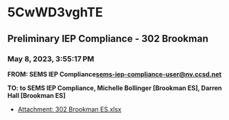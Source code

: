 # 5CwWD3vghTE
## Preliminary IEP Compliance - 302 Brookman
### May 8, 2023, 3:55:17 PM
**FROM: SEMS IEP Compliance<sems-iep-compliance-user@nv.ccsd.net>**

**TO: to SEMS IEP Compliance, Michelle Bollinger [Brookman ES], Darren Hall [Brookman ES]**






* [Attachment: 302 Brookman ES.xlsx](5CwWD3vghTE-attachment-1.xlsx)
